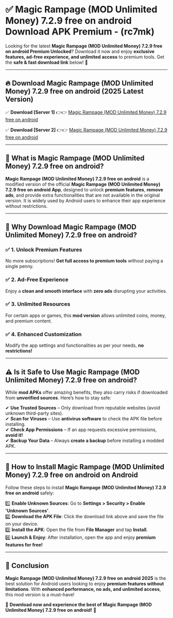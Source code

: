 
# ✅ Magic Rampage (MOD Unlimited Money) 7.2.9 free on android Download APK Premium -  (rc7mk) 

Looking for the latest **Magic Rampage (MOD Unlimited Money) 7.2.9 free on android Premium Unlocked**? Download it now and enjoy **exclusive features, ad-free experience, and unlimited access** to premium tools. Get the **safe & fast download link** below! 🚀

---

## 🔥 Download Magic Rampage (MOD Unlimited Money) 7.2.9 free on android (2025 Latest Version)

✅ **Download [Server 1]** 👉👉 [Magic Rampage (MOD Unlimited Money) 7.2.9 free on android ](https://apkcomod.com?title=Magic_Rampage_(MOD_Unlimited_Money)_7.2.9_free_on_android)  

✅ **Download [Server 2]** 👉👉 [Magic Rampage (MOD Unlimited Money) 7.2.9 free on android ](https://apkcomod.com?title=Magic_Rampage_(MOD_Unlimited_Money)_7.2.9_free_on_android)  


---

## 📌 What is Magic Rampage (MOD Unlimited Money) 7.2.9 free on android?

**Magic Rampage (MOD Unlimited Money) 7.2.9 free on android** is a modified version of the official **Magic Rampage (MOD Unlimited Money) 7.2.9 free on android App**, designed to unlock **premium features**, **remove ads**, and provide extra functionalities that are not available in the original version. It is widely used by Android users to enhance their app experience without restrictions.

---

## 🌟 Why Download Magic Rampage (MOD Unlimited Money) 7.2.9 free on android?

### ✅ 1. Unlock Premium Features
No more subscriptions! **Get full access to premium tools** without paying a single penny.

### ✅ 2. Ad-Free Experience
Enjoy a **clean and smooth interface** with **zero ads** disrupting your activities.

### ✅ 3. Unlimited Resources
For certain apps or games, this **mod version** allows unlimited coins, money, and premium content.

### ✅ 4. Enhanced Customization
Modify the app settings and functionalities as per your needs, **no restrictions!**

---

## ⚠️ Is it Safe to Use Magic Rampage (MOD Unlimited Money) 7.2.9 free on android?

While **mod APKs** offer amazing benefits, they also carry risks if downloaded from **unverified sources**. Here’s how to stay safe:

✔ **Use Trusted Sources** – Only download from reputable websites (avoid unknown third-party sites).  
✔ **Scan for Viruses** – Use **antivirus software** to check the APK file before installing.  
✔ **Check App Permissions** – If an app requests excessive permissions, **avoid it!**  
✔ **Backup Your Data** – Always **create a backup** before installing a modded APK.

---

## 📲 How to Install Magic Rampage (MOD Unlimited Money) 7.2.9 free on android on Android

Follow these steps to install **Magic Rampage (MOD Unlimited Money) 7.2.9 free on android** safely:

1️⃣ **Enable Unknown Sources**: Go to **Settings > Security > Enable 'Unknown Sources'**.  
2️⃣ **Download the APK File**: Click the download link above and save the file on your device.  
3️⃣ **Install the APK**: Open the file from **File Manager** and tap **Install**.  
4️⃣ **Launch & Enjoy**: After installation, open the app and enjoy **premium features for free!**

---

## 🚀 Conclusion

**Magic Rampage (MOD Unlimited Money) 7.2.9 free on android 2025** is the best solution for Android users looking to enjoy **premium features without limitations**. With **enhanced performance, no ads, and unlimited access**, this mod version is a must-have!

🔻 **Download now and experience the best of Magic Rampage (MOD Unlimited Money) 7.2.9 free on android!** 🔻

